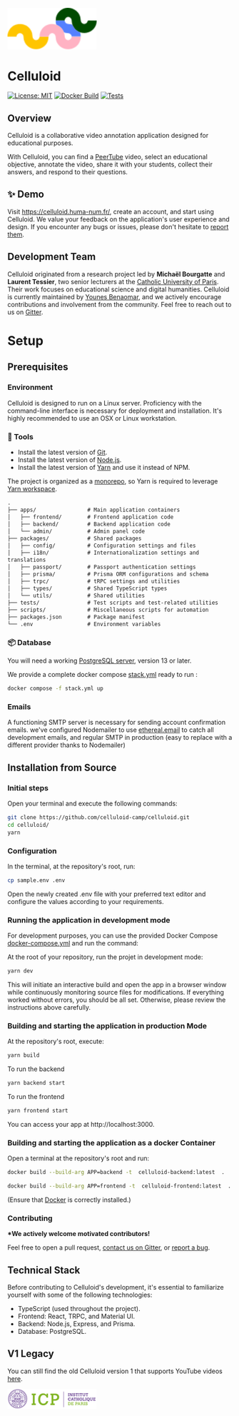 <img width="200" alt="Celluloid is a collaborative video annotation application designed for
educational purposes." src="./apps/frontend/src/images/logo-sign.svg">

# Celluloid

[![License: MIT](https://img.shields.io/badge/License-MIT-yellow.svg)](https://opensource.org/licenses/MIT)
[![Docker Build](https://github.com/celluloid-camp/celluloid/actions/workflows/build.yml/badge.svg?branch=main)](https://github.com/celluloid-camp/celluloid/actions/workflows/build.yml)
[![Tests](https://github.com/celluloid-camp/celluloid/actions/workflows/test-ci.yml/badge.svg)](https://celluloid-camp.github.io/celluloid)

## Overview

Celluloid is a collaborative video annotation application designed for educational purposes.

With Celluloid, you can find a [PeerTube](https://joinpeertube.org/) video, select an educational objective, annotate the video, share it with your students, collect their answers, and respond to their questions.

## ✨ Demo

Visit https://celluloid.huma-num.fr/, create an account, and start using Celluloid.
We value your feedback on the application's user experience and design. If you encounter any bugs or issues, please don't hesitate to [report them](https://github.com/celluloid-camp/celluloid/issues).

## Development Team

Celluloid originated from a research project led by **Michaël Bourgatte** and **Laurent Tessier**, two senior lecturers at the [Catholic University of Paris](https://en.icp.fr/english-version/). Their work focuses on educational science and digital humanities.
Celluloid is currently maintained by [Younes Benaomar](https://github.com/younes200), and we actively encourage contributions and involvement from the community. Feel free to reach out to us on [Gitter](https://gitter.im/celluloid-camp).

# Setup

## Prerequisites

### Environment

Celluloid is designed to run on a Linux server. Proficiency with the command-line interface is necessary for deployment and installation. It's highly recommended to use an OSX or Linux workstation.

### 🔨 Tools

- Install the latest version of [Git](https://git-scm.com/).
- Install the latest version of [Node.js](https://nodejs.org/en/).
- Install the latest version of [Yarn](https://yarnpkg.com/en/) and use it instead of NPM. 

The project is organized as a [monorepo](https://blog.scottlogic.com/2018/02/23/javascript-monorepos.html), so Yarn is required to leverage [Yarn workspace](https://yarnpkg.com/blog/2017/08/02/introducing-workspaces/).

```
.
├── apps/                # Main application containers
│   ├── frontend/        # Frontend application code
│   ├── backend/         # Backend application code
│   └── admin/           # Admin panel code
├── packages/            # Shared packages
│   ├── config/          # Configuration settings and files
│   ├── i18n/            # Internationalization settings and translations
│   ├── passport/        # Passport authentication settings
│   ├── prisma/          # Prisma ORM configurations and schema
│   ├── trpc/            # tRPC settings and utilities
│   ├── types/           # Shared TypeScript types
│   └── utils/           # Shared utilities
├── tests/               # Test scripts and test-related utilities
├── scripts/             # Miscellaneous scripts for automation
├── packages.json        # Package manifest
└── .env                 # Environment variables
```


### 📦 Database

You will need a working [PostgreSQL server](https://www.postgresql.org/docs/current/static/tutorial-install.html), version 13 or later.

We provide a complete docker compose [stack.yml](stack.yml) ready to run :

```bash
docker compose -f stack.yml up
```

### Emails

A functioning SMTP server is necessary for sending account confirmation emails.
we've configured Nodemailer to use [ethereal.email](https://ethereal.email) to catch all development emails, and regular SMTP in production (easy to replace with a different provider thanks to Nodemailer)

## Installation from Source

### Initial steps

Open your terminal and execute the following commands:

```bash
git clone https://github.com/celluloid-camp/celluloid.git
cd celluloid/
yarn
```

### Configuration

In the terminal, at the repository's root, run:

```bash
cp sample.env .env
```

Open the newly created .env file with your preferred text editor and configure the values according to your requirements.

### Running the application in development mode

For development purposes, you can use the provided Docker Compose [docker-compose.yml](docker-compose.yml) and run the command:

At the root of your repository, run the projet in development mode:

```bash
yarn dev
```

This will initiate an interactive build and open the app in a browser window while continuously monitoring source files for modifications.
If everything worked without errors, you should be all set. Otherwise, please review the instructions above carefully.

### Building and starting the application in production Mode

At the repository's root, execute:

```bash
yarn build
```

To run the backend

```bash
yarn backend start
```

To run the frontend

```bash
yarn frontend start
```

You can access your app at http://localhost:3000.

### Building and starting the application as a docker Container

Open a terminal at the repository's root and run:

```bash
docker build --build-arg APP=backend -t  celluloid-backend:latest  .
```

```bash
docker build --build-arg APP=frontend -t  celluloid-frontend:latest  .
```

(Ensure that [Docker](https://www.docker.com/get-started) is correctly installed.)

### Contributing

**\*We actively welcome motivated contributors!**

Feel free to open a pull request, [contact us on Gitter](https://gitter.im), or [report a bug](https://github.com/celluloid-camp/celluloid/issues).

## Technical Stack

Before contributing to Celluloid's development, it's essential to familiarize yourself with some of the following technologies:

- TypeScript (used throughout the project).
- Frontend: React, TRPC, and Material UI.
- Backend: Node.js, Express, and Prisma.
- Database: PostgreSQL.

## V1 Legacy

You can still find the old Celluloid version 1 that supports YouTube videos [here](https://github.com/celluloid-camp/celluloid/releases/tag/v1).

<img width="200" alt="Celluloid is a collaborative video annotation application designed for
educational purposes." src="./apps/frontend/src/images/about/logo-icp.jpg">
